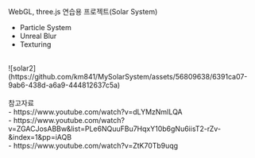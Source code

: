 WebGL, three.js 연습용 프로젝트(Solar System)<br/>
- Particle System<br/>
- Unreal Blur<br/>
- Texturing<br/>
<br/>
![solar2](https://github.com/km841/MySolarSystem/assets/56809638/6391ca07-9ab6-438d-a6a9-444812637c5a)<br/>
<br/>
참고자료<br/>
- https://www.youtube.com/watch?v=dLYMzNmILQA<br/>
- https://www.youtube.com/watch?v=ZGACJosABBw&list=PLe6NQuuFBu7HqxY10b6gNu6iisT2-rZv-&index=1&pp=iAQB <br/>
- https://www.youtube.com/watch?v=ZtK70Tb9uqg <br/>
